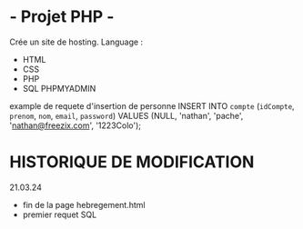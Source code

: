 # - Projet PHP -
Crée un site de hosting.
Language :
- HTML
- CSS
- PHP
- SQL
PHPMYADMIN


example de requete d'insertion de personne
INSERT INTO `compte` (`idCompte`, `prenom`, `nom`, `email`, `password`) VALUES (NULL, 'nathan', 'pache', 'nathan@freezix.com', '1223Colo');

# HISTORIQUE DE MODIFICATION
21.03.24
- fin de la page hebregement.html
- premier requet SQL








